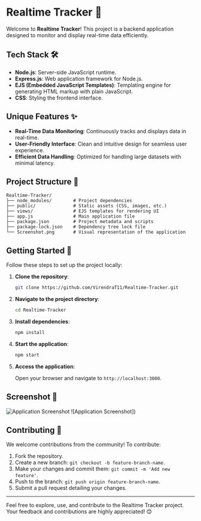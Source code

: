 # Realtime Tracker 🚀

Welcome to **Realtime Tracker**! This project is a backend application designed to monitor and display real-time data efficiently.

## Tech Stack 🛠️

- **Node.js**: Server-side JavaScript runtime.
- **Express.js**: Web application framework for Node.js.
- **EJS (Embedded JavaScript Templates)**: Templating engine for generating HTML markup with plain JavaScript.
- **CSS**: Styling the frontend interface.

## Unique Features ✨

- **Real-Time Data Monitoring**: Continuously tracks and displays data in real-time.
- **User-Friendly Interface**: Clean and intuitive design for seamless user experience.
- **Efficient Data Handling**: Optimized for handling large datasets with minimal latency.

## Project Structure 📁

```plaintext
Realtime-Tracker/
├── node_modules/        # Project dependencies
├── public/              # Static assets (CSS, images, etc.)
├── views/               # EJS templates for rendering UI
├── app.js               # Main application file
├── package.json         # Project metadata and scripts
├── package-lock.json    # Dependency tree lock file
└── Screenshot.png       # Visual representation of the application
```

## Getting Started 🚀

Follow these steps to set up the project locally:

1. **Clone the repository**:

   ```bash
   git clone https://github.com/VirendraT11/Realtime-Tracker.git
   ```

2. **Navigate to the project directory**:

   ```bash
   cd Realtime-Tracker
   ```

3. **Install dependencies**:

   ```bash
   npm install
   ```

4. **Start the application**:

   ```bash
   npm start
   ```

5. **Access the application**:

   Open your browser and navigate to `http://localhost:3000`.

## Screenshot 📸

![Application Screenshot]((https://github.com/VirendraT11/Realtime-Tracker/blob/main/Screenshot%202024-12-27%20203647.png))
![Application Screenshot])

## Contributing 🤝

We welcome contributions from the community! To contribute:

1. Fork the repository.
2. Create a new branch: `git checkout -b feature-branch-name`.
3. Make your changes and commit them: `git commit -m 'Add new feature'`.
4. Push to the branch: `git push origin feature-branch-name`.
5. Submit a pull request detailing your changes.


---

Feel free to explore, use, and contribute to the Realtime Tracker project. Your feedback and contributions are highly appreciated! 😊 
